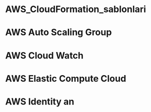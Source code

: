 # AWS_CloudFormation_sablonlari
# AWS Auto Scaling Group
# AWS Cloud Watch
# AWS Elastic Compute Cloud
# AWS Identity an